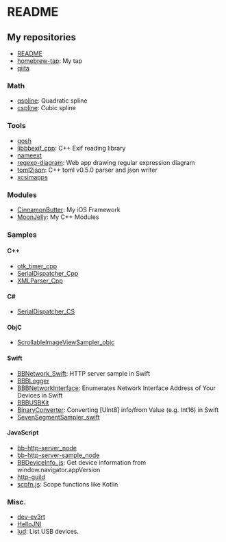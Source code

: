 # README

## My repositories

- [README](https://github.com/takayoshiotake/README)
- [homebrew-tap](https://github.com/takayoshiotake/homebrew-tap): My tap
- [qiita](https://github.com/takayoshiotake/qiita)

### Math

- [qspline](https://github.com/takayoshiotake/qspline): Quadratic spline
- [cspline](https://github.com/takayoshiotake/cspline): Cubic spline

### Tools

- [gosh](https://github.com/takayoshiotake/gosh)
- [libbbexif_cpp](https://github.com/takayoshiotake/libbbexif_cpp): C++ Exif reading library
- [nameext](https://github.com/takayoshiotake/nameext)
- [regexp-diagram](https://github.com/takayoshiotake/regexp-diagram): Web app drawing regular expression diagram
- [toml2json](https://github.com/takayoshiotake/toml2json): C++ toml v0.5.0 parser and json writer
- [xcsimapps](https://github.com/takayoshiotake/xcsimapps)

### Modules

- [CinnamonButter](https://github.com/takayoshiotake/CinnamonButter): My iOS Framework
- [MoonJelly](https://github.com/takayoshiotake/MoonJelly): My C++ Modules

### Samples

#### C++

- [otk_timer_cpp](https://github.com/takayoshiotake/otk_timer_cpp)
- [SerialDispatcher_Cpp](https://github.com/takayoshiotake/SerialDispatcher_Cpp)
- [XMLParser_Cpp](https://github.com/takayoshiotake/XMLParser_Cpp)

#### C#

- [SerialDispatcher_CS](https://github.com/takayoshiotake/SerialDispatcher_CS)

#### ObjC

- [ScrollableImageViewSampler_objc](https://github.com/takayoshiotake/ScrollableImageViewSampler_objc)

#### Swift

- [BBNetwork_Swift](https://github.com/takayoshiotake/BBNetwork_Swift): HTTP server sample in Swift
- [BBBLogger](https://github.com/takayoshiotake/BBBLogger)
- [BBBNetworkInterface](https://github.com/takayoshiotake/BBBNetworkInterface): Enumerates Network Interface Address of Your Devices in Swift
- [BBBUSBKit](https://github.com/takayoshiotake/BBBUSBKit)
- [BinaryConverter](https://github.com/takayoshiotake/BinaryConverter): Converting [UInt8] info/from Value (e.g. Int16) in Swift
- [SevenSegmentSampler_swift](https://github.com/takayoshiotake/SevenSegmentSampler_swift)

#### JavaScript

- [bb-http-server_node](https://github.com/takayoshiotake/bb-http-server_node)
- [bb-http-server-sample_node](https://github.com/takayoshiotake/bb-http-server-sample_node)
- [BBDeviceInfo_js](https://github.com/takayoshiotake/BBDeviceInfo_js): Get device information from window.navigator.appVersion
- [http-guild](https://github.com/takayoshiotake/http-guild)
- [scpfn.js](https://github.com/takayoshiotake/scpfn.js): Scope functions like Kotlin

### Misc.

- [dev-ev3rt](https://github.com/takayoshiotake/dev-ev3rt)
- [HelloJNI](https://github.com/takayoshiotake/HelloJNI)
- [lud](https://github.com/takayoshiotake/lud): List USB devices.
